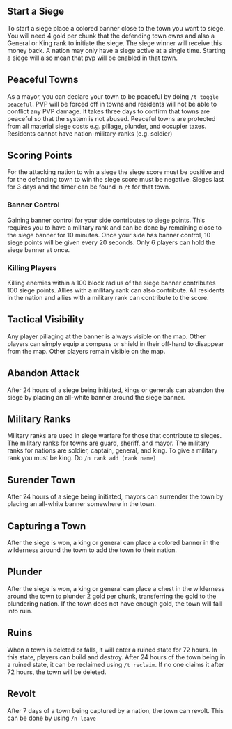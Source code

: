 ## Start a Siege

To start a siege place a colored banner close to the town you want to siege. You will need 4 gold per chunk that the defending town owns and also a General or King rank to initiate the siege. The siege winner will receive this money back.  A nation may only have a siege active at a single time. Starting a siege will also mean that pvp will be enabled in that town. 

## Peaceful Towns
As a mayor, you can declare your town to be peaceful by doing `/t toggle peaceful`. PVP will be forced off in towns and residents will not be able to conflict any PVP damage.  It takes three days to confirm that towns are peaceful so that the system is not abused. Peaceful towns are protected from all material siege costs e.g. pillage, plunder, and occupier taxes. Residents cannot have nation-military-ranks (e.g. soldier)

## Scoring Points
For the attacking nation to win a siege the siege score must be positive and for the defending town to win the siege score must be negative. Sieges last for 3 days and the timer can be found in `/t` for that town. 

### Banner Control 
Gaining banner control for your side contributes to siege points. This requires you to have a military rank and can be done by remaining close to the siege banner for 10 minutes. Once your side has banner control, 10 siege points will be given every 20 seconds. Only 6 players can hold the siege banner at once. 

### Killing Players
Killing enemies within a 100 block radius of the siege banner contributes 100 siege points. Allies with a military rank can also contribute. All residents in the nation and allies with a military rank can contribute to the score. 

## Tactical Visibility 
Any player pillaging at the banner is always visible on the map. Other players can simply equip a compass or shield in their off-hand to disappear from the map. Other players remain visible on the map.

## Abandon Attack
After 24 hours of a siege being initiated, kings or generals can abandon the siege by placing an all-white banner around the siege banner.

## Military Ranks
Military ranks are used in siege warfare for those that contribute to sieges. The military ranks for towns are guard, sheriff, and mayor. The military ranks for nations are soldier, captain, general, and king. To give a military rank you must be king. Do `/n rank add (rank name) `

## Surender Town
After 24 hours of a siege being initiated, mayors can surrender the town by placing an all-white banner somewhere in the town.

## Capturing a Town
After the siege is won, a king or general can place a colored banner in the wilderness around the town to add the town to their nation. 

## Plunder
After the siege is won, a king or general can place a chest in the wilderness around the town to plunder 2 gold per chunk, transferring the gold to the plundering nation. If the town does not have enough gold, the town will fall into ruin. 

## Ruins
When a town is deleted or falls, it will enter a ruined state for 72 hours. In this state, players can build and destroy. After 24 hours of the town being in a ruined state, it can be reclaimed using `/t reclaim`. If no one claims it after 72 hours, the town will be deleted. 

## Revolt
After 7 days of a town being captured by a nation, the town can revolt. This can be done by using `/n leave`